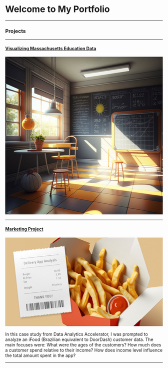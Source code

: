 # Welcome to My Portfolio

---

### Projects

---
#### [Visualizing Massachusetts Education Data](https://www.linkedin.com/pulse/visualizing-massachusetts-education-data-gregory-santoro/)
[<img src="images/gvs_school_classroom_photorealistic_with_statistics_and_graphs__83717578-fe4f-4275-af09-287e58db2fb9.png?raw=true"/>](https://www.linkedin.com/pulse/visualizing-massachusetts-education-data-gregory-santoro/)

---
#### [Marketing Project](https://www.linkedin.com/pulse/delivery-app-marketing-analysis-gregory-santoro/)
[<img src="images/Delivery-App-Analysis_Image_Gregory-Santoro_2 .png?raw=true"/>](https://www.linkedin.com/pulse/delivery-app-marketing-analysis-gregory-santoro/)

In this case study from Data Analytics Accelerator, I was prompted to analyze an iFood (Brazilian equivalent to DoorDash) customer data. The main focuses were:
What were the ages of the customers?
How much does a customer spend relative to their income?
How does income level influence the total amount spent in the app?

---
